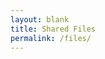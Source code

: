 ```yaml
---
layout: blank
title: Shared Files
permalink: /files/
---
```


<div id="output" style="display: contents;"></div>

<script src="/apps/share-fs/index.js"></script>

<link href="/apps/share-fs/index.css" rel="stylesheet"/>


